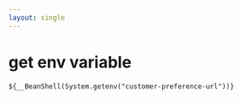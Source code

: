 ```yaml
---
layout: single
---
```


# get env variable
```${__BeanShell(System.getenv("customer-preference-url"))}```
